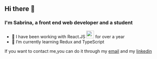 ## Hi there 👋


### I'm Sabrina, a front end web developer and a student

- 🔭 I have been working with React.JS <img src="https://user-images.githubusercontent.com/81325676/219226224-5da03489-e10c-46ed-b69c-36c830a8d279.png" style="width:25px"/> for over a year
- 🌱 I’m currently learning Redux and TypeScript

If you want to contact me,you can do it through my <a href='mailto:sabrinazalio1@gmail.com'>email</a> and my <a href='https://www.linkedin.com/in/sabrinazalio/'>linkedin</a>
